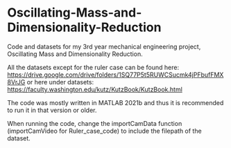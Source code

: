 # Oscillating-Mass-and-Dimensionality-Reduction
Code and datasets for my 3rd year mechanical engineering project, Oscillating Mass and Dimensionality Reduction.

All the datasets except for the ruler case can be found here: https://drive.google.com/drive/folders/1SQ77P5t5RUWCSucmk4jPFbufFMX8VrJG 
or here under datasets: https://faculty.washington.edu/kutz/KutzBook/KutzBook.html

The code was mostly written in MATLAB 2021b and thus it is recommended to run it in that version or older.

When running the code, change the importCamData function (importCamVideo for Ruler_case_code) to include the filepath of the dataset.
